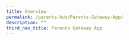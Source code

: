 ```yaml
---
title: Overview
permalink: /parents-hub/Parents-Gateway-App/
description: ""
third_nav_title: Parents Gateway App
---
```

